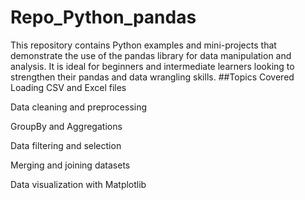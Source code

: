 # Repo_Python_pandas
This repository contains Python examples and mini-projects that demonstrate the use of the pandas library for data manipulation and analysis. It is ideal for beginners and intermediate learners looking to strengthen their pandas and data wrangling skills.
##Topics Covered
Loading CSV and Excel files

Data cleaning and preprocessing

GroupBy and Aggregations

Data filtering and selection

Merging and joining datasets

Data visualization with Matplotlib

